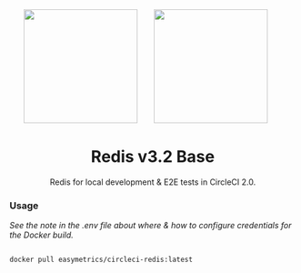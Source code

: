 <div align="center">
  <img width="200" height="200"
    src="https://cdn.worldvectorlogo.com/logos/nginx.svg">
  <a href="https://github.com/easymetrics">
    <img width="200" height="200" vspace="" hspace="25"
      src="https://cdn.worldvectorlogo.com/logos/easymetrics.svg">
  </a>
  <h1>Redis v3.2 Base</h1>
  <p>Redis for local development & E2E tests in CircleCI 2.0.<p>
</div>

### Usage
_See the note in the .env file about where & how to configure credentials for the Docker build._

```bash

docker pull easymetrics/circleci-redis:latest

```